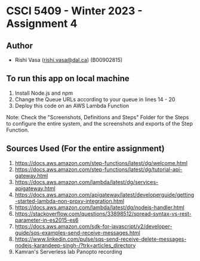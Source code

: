 # CSCI 5409 - Winter 2023 - Assignment 4

## Author

* Rishi Vasa (rishi.vasa@dal.ca) (B00902815)


## To run this app on local machine

1) Install Node.js and npm
2) Change the Queue URLs according to your queue in lines 14 - 20
2) Deploy this code on an AWS Lambda Function

Note: Check the "Screenshots, Definitions and Steps" Folder for the Steps to configure the entire system, and the screenshots and exports of the Step Function.

## Sources Used (For the entire assignment)

1) https://docs.aws.amazon.com/step-functions/latest/dg/welcome.html
2) https://docs.aws.amazon.com/step-functions/latest/dg/tutorial-api-gateway.html
3) https://docs.aws.amazon.com/lambda/latest/dg/services-apigateway.html
4) https://docs.aws.amazon.com/apigateway/latest/developerguide/getting-started-lambda-non-proxy-integration.html
5) https://docs.aws.amazon.com/lambda/latest/dg/nodejs-handler.html
6) https://stackoverflow.com/questions/33898512/spread-syntax-vs-rest-parameter-in-es2015-es6
7) https://docs.aws.amazon.com/sdk-for-javascript/v2/developer-guide/sqs-examples-send-receive-messages.html
8) https://www.linkedin.com/pulse/sqs-send-receive-delete-messages-nodejs-karandeep-singh-/?trk=articles_directory
9) Kamran's Serverless lab Panopto recording